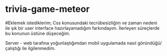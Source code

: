 # trivia-game-meteor
 
#Eklemek istediklerim;
Css konusundaki tecrübesizliğim ve zaman nedeni ile şık bir user interface hazırlayamadığım farkındayım. İlerleyen süreçlerde bu konunun üstüne düşeceğim.


Server - web tarafına yoğunlaştığımdan mobil uygulamada nasıl göründüğü/çalıştığı ile ilgilenmedim.
